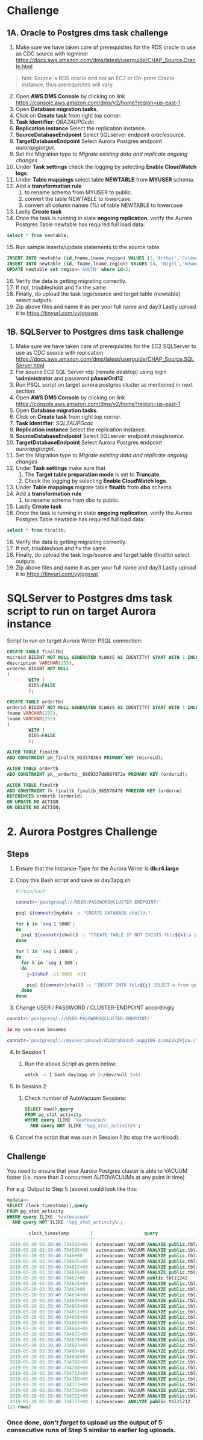 # Challenge

## 1A. Oracle to Postgres dms task challenge
1. Make sure we have taken care of prerequisites for the RDS oracle to use as CDC source with logminer https://docs.aws.amazon.com/dms/latest/userguide/CHAP_Source.Oracle.html
>hint: Source is RDS oracle and not an EC2 or On-prem Oracle instance, thus prerequisites will vary.
2. Open **AWS DMS Console** by clicking on link https://console.aws.amazon.com/dms/v2/home?region=us-east-1
3. Open **Database migration tasks**.
4. Click on **Create task** from right top corner.
5. **Task Identifier**: *ORA2AUPGcdc*
6. **Replication instance** Select the replication instance.
7. **SourceDatabaseEndpoint** Select SQLserver endpoint *oraclesource*.
8. **TargetDatabaseEndpoint** Select Aurora Postgres endpoint *aurorapgtarget*.
9. Set the Migration type to *Migrate existing data and replicate ongoing changes*
10. Under **Task settings** check the logging by selecting **Enable CloudWatch logs**.
11. Under **Table mappings** select table **NEWTABLE** from **MYUSER** schema.
12. Add a **transformation rule**
    1. to rename schema from MYUSER to public.
    2. convert the table NEWTABLE to lowercase.
    3. convert all column names (%) of table NEWTABLE to lowercase
13. Lastly **Create task**
14. Once the task is running in state **ongoing replication**, verify the Aurora Postgres Table newtable has required full load data:
```SQL
select * from newtable;
```
15. Run sample inserts/update statements to the source table
```SQL
INSERT INTO newtable (id,fname,lname,region) VALUES (3,'Arthur','Coleman','NORTH');
INSERT INTO newtable (id, fname,lname,region) VALUES (4, 'Nigel','Newman','SOUTH');
UPDATE newtable set region='SOUTH' where id=2;
```
16. Verify the data is getting migrating correctly.
17. If not, troubleshoot and fix the same.
18. Finally, do upload the task logs/source and target table (newtable) select outputs.
19. Zip above files and name it as per your full name and day3
Lastly upload it to
https://tinyurl.com/yyjggswp  


## 1B. SQLServer to Postgres dms task challenge
1. Make sure we have taken care of prerequisites for the EC2 SQLServer to use as CDC source with replication https://docs.aws.amazon.com/dms/latest/userguide/CHAP_Source.SQLServer.html
2. For source EC2 SQL Server rdp (remote desktop) using login **\administrator** and password **pAsswOrd12**
3. Run PSQL script on target aurora postgres cluster as mentioned in next section:
2. Open **AWS DMS Console** by clicking on link https://console.aws.amazon.com/dms/v2/home?region=us-east-1
3. Open **Database migration tasks**.
4. Click on **Create task** from right top corner.
5. **Task Identifier**: *SQL2AUPGcdc*
6. **Replication instance** Select the replication instance.
7. **SourceDatabaseEndpoint** Select SQLserver endpoint *mssqlsource*.
8. **TargetDatabaseEndpoint** Select Aurora Postgres endpoint *aurorapgtarget*.
9. Set the Migration type to *Migrate existing data and replicate ongoing changes*
10. Under **Task settings** make sure that
    1. The **Target table preparation mode** is set to **Truncate**.
    2. Check the logging by selecting **Enable CloudWatch logs**.
11. Under **Table mappings** migrate table **finaltb** from **dbo** schema.
12. Add a **transformation rule**
    1. to rename schema from dbo to public.
13. Lastly **Create task**
14. Once the task is running in state **ongoing replication**, verify the Aurora Postgres Table newtable has required full load data:
```SQL
select * from finaltb;
```
16. Verify the data is getting migrating correctly.
17. If not, troubleshoot and fix the same.
18. Finally, do upload the task logs/source and target table (finaltb) select outputs.
19. Zip above files and name it as per your full name and day3
Lastly upload it to
https://tinyurl.com/yyjggswp  

# SQLServer to Postgres dms task script to run on target Aurora instance
Script to run on target Aurora Writer PSQL connection:

```SQL
CREATE TABLE finaltb(
microid BIGINT NOT NULL GENERATED ALWAYS AS IDENTITY( START WITH 1 INCREMENT BY 1),
description VARCHAR(255),
orderno BIGINT NOT NULL
)
        WITH (
        OIDS=FALSE
        );

CREATE TABLE ordertb(
orderid BIGINT NOT NULL GENERATED ALWAYS AS IDENTITY( START WITH 1 INCREMENT BY 1),
fname VARCHAR(255),
lname VARCHAR(255)
)
        WITH (
        OIDS=FALSE
        );

ALTER TABLE finaltb
ADD CONSTRAINT pk_finaltb_933578364 PRIMARY KEY (microid);

ALTER TABLE ordertb
ADD CONSTRAINT pk__ordertb__0809337dd08f972e PRIMARY KEY (orderid);

ALTER TABLE finaltb
ADD CONSTRAINT fk_finaltb_finaltb_965578478 FOREIGN KEY (orderno)
REFERENCES ordertb (orderid)
ON UPDATE NO ACTION
ON DELETE NO ACTION;
```

# 2. Aurora Postgres Challenge

## Steps

1. Ensure that the Instance-Type for the Aurora Writer is **db.r4.large**
2. Copy this Bash script and save as day3apg.sh

    ```bash
    #!/bin/bash

    connstr='postgresql://USER:PASSWORD@CLUSTER-ENDPOINT/'

    psql ${connstr}mydata -c "CREATE DATABASE chall3;"

    for k in `seq 1 5000`;
    do
      psql ${connstr}chall3 -c "CREATE TABLE IF NOT EXISTS tblz${k}(a integer);" >/dev/null &
    done

    for l in `seq 1 10000`;
    do
      for k in `seq 1 300`;
      do
        j=$(shuf -i1-5000 -n1)

        psql ${connstr}chall3 -c "INSERT INTO tblz${j} SELECT a from generate_series(1,100) as q(a); DELETE FROM tblz${j};" &
      done
    done
    ```

3. Change USER / PASSWORD / CLUSTER-ENDPOINT accordingly

  ```bash
  connstr='postgresql://USER:PASSWORD@CLUSTER-ENDPOINT/'

  in my use-case becomes

  connstr='postgresql://myuser:pAsswOrd12@robins5-aupg106-zcxm22x29joa.cluster-c0jv787kmw8j.us-east-1.rds.amazonaws.com/'
  ```

4. In Session 1
   1. Run the above Script as given below:

      ```bash
      watch -n 1 bash day3apg.sh 2>/dev/null 2>&1
      ```

5. In Session 2
   1. Check number of AutoVacuum Sessions:

      ```SQL
      SELECT now(),query
      FROM pg_stat_activity
      WHERE query ILIKE '%autovacuu%'
        AND query NOT ILIKE '%pg_stat_activity%';

      ```

6. Cancel the script that was sun in Session 1 (to stop the workload).

## Challenge
You need to ensure that your Aurora Postgres cluster is able to VACUUM faster (i.e. more than 3 concurrent AUTOVACUUMs at any point in time)

For e.g. Output to Step 5 (above) could look like this:

```SQL
mydata=> 
SELECT clock_timestamp(),query
FROM pg_stat_activity
WHERE query ILIKE '%autovacuu%'
  AND query NOT ILIKE '%pg_stat_activity%';

        clock_timestamp        |                   query
-------------------------------+--------------------------------------------
 2019-05-20 03:30:40.734583+00 | autovacuum: VACUUM ANALYZE public.tblz1763
 2019-05-20 03:30:40.734595+00 | autovacuum: VACUUM ANALYZE public.tblz1252
 2019-05-20 03:30:40.7346+00   | autovacuum: VACUUM ANALYZE public.tblz2229
 2019-05-20 03:30:40.734605+00 | autovacuum: VACUUM ANALYZE public.tblz1351
 2019-05-20 03:30:40.734612+00 | autovacuum: VACUUM ANALYZE public.tblz2244
 2019-05-20 03:30:40.734616+00 | autovacuum: VACUUM ANALYZE public.tblz2106
 2019-05-20 03:30:40.73462+00  | autovacuum: VACUUM public.tblz1242
 2019-05-20 03:30:40.734625+00 | autovacuum: VACUUM ANALYZE public.tblz1286
 2019-05-20 03:30:40.73463+00  | autovacuum: VACUUM ANALYZE public.tblz1421
 2019-05-20 03:30:40.734634+00 | autovacuum: VACUUM ANALYZE public.tblz1174
 2019-05-20 03:30:40.734639+00 | autovacuum: VACUUM ANALYZE public.tblz2245
 2019-05-20 03:30:40.734643+00 | autovacuum: VACUUM ANALYZE public.tblz2263
 2019-05-20 03:30:40.734651+00 | autovacuum: VACUUM ANALYZE public.tblz2240
 2019-05-20 03:30:40.734656+00 | autovacuum: VACUUM ANALYZE public.tblz1757
 2019-05-20 03:30:40.734663+00 | autovacuum: VACUUM ANALYZE public.tblz1492
 2019-05-20 03:30:40.734668+00 | autovacuum: VACUUM ANALYZE public.tblz2193
 2019-05-20 03:30:40.734672+00 | autovacuum: VACUUM ANALYZE public.tblz2240
 2019-05-20 03:30:40.734679+00 | autovacuum: VACUUM ANALYZE public.tblz2222
 2019-05-20 03:30:40.734683+00 | autovacuum: VACUUM ANALYZE public.tblz1660
 2019-05-20 03:30:40.73469+00  | autovacuum: VACUUM ANALYZE public.tblz2278
 2019-05-20 03:30:40.734698+00 | autovacuum: VACUUM ANALYZE public.tblz2267
 2019-05-20 03:30:40.734703+00 | autovacuum: VACUUM ANALYZE public.tblz1148
 2019-05-20 03:30:40.734708+00 | autovacuum: VACUUM ANALYZE public.tblz2237
 2019-05-20 03:30:40.734713+00 | autovacuum: VACUUM ANALYZE public.tblz2843
 2019-05-20 03:30:40.734718+00 | autovacuum: VACUUM ANALYZE public.tblz4731
 2019-05-20 03:30:40.734723+00 | autovacuum: VACUUM ANALYZE public.tblz2559
 2019-05-20 03:30:40.734728+00 | autovacuum: VACUUM ANALYZE public.tblz2269
 2019-05-20 03:30:40.734732+00 | autovacuum: VACUUM ANALYZE public.tblz2587
 2019-05-20 03:30:40.734737+00 | autovacuum: ANALYZE public.tblz1712
(29 rows)

```

### Once done, *don't forget* to upload us the output of 5 consecutive runs of Step 5 similar to earlier log uploads.
